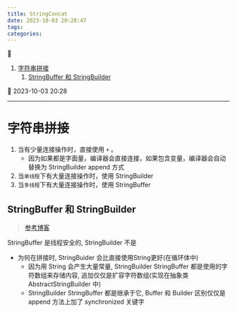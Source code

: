 ```yaml
---
title: StringConcat
date: 2023-10-03 20:28:47
tags: 
categories: 
---
```


💠

1. [字符串拼接](#字符串拼接)
    1. [StringBuffer 和 StringBuilder](#stringbuffer-和-stringbuilder)

💠 2023-10-03 20:28
****************************************
# 字符串拼接

1. 当有少量连接操作时，直接使用 `+` 。
    - 因为如果都是字面量，编译器会直接连接，如果包含变量，编译器会自动替换为 StringBuilder append 方式
1. 当`单线程`下有大量连接操作时，使用 StringBuilder
1. 当`多线程`下有大量连接操作时，使用 StringBuffer

## StringBuffer 和 StringBuilder
> [参考博客](https://blog.csdn.net/rmn190/article/details/1492013)

StringBuffer 是线程安全的, StringBuilder 不是

- 为何在拼接时, StringBuider 会比直接使用String更好(在循环体中)   
    - 因为用 String 会产生大量常量, StringBuilder StringBuffer 都是使用的字符数组来存储内容, 追加仅仅是扩容字符数组(实现在抽象类 AbstractStringBuilder 中)  
    - StringBuilder StringBuffer 都是继承于它, Buffer 和 Builder 区别仅仅是 append 方法上加了 synchronized 关键字

